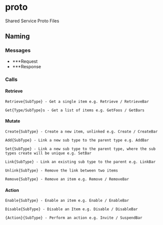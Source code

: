 # proto
Shared Service Proto Files


## Naming

### Messages
- ***Request
- ***Response

### Calls

#### Retrieve

	Retrieve{SubType} - Get a single item e.g. Retrieve / RetrieveBar
	
	Get{Type/SubType}s - Get a list of items e.g. GetFoos / GetBars

#### Mutate
	
	Create{SubType} - Create a new item, unlinked e.g. Create / CreateBar
	
	Add{SubType} - Link a new sub type to the parent type e.g. AddBar
	
	Set{SubType} - Link a new sub type to the parent type, where the sub types create will be unique e.g. SetBar
	
	Link{SubType} - Link an existing sub type to the parent e.g. LinkBar
	
	Unlink{SubType} - Remove the link between two items
	
	Remove{SubType} - Remove an item e.g. Remove / RemoveBar
	
#### Action

	Enable{SubType} - Enable an item e.g. Enable / EnableBar
	
	Disable{SubType} - Disable an Item e.g. Disable / DisableBar
	
	{Action}{SubType} - Perform an action e.g. Invite / SuspendBar
